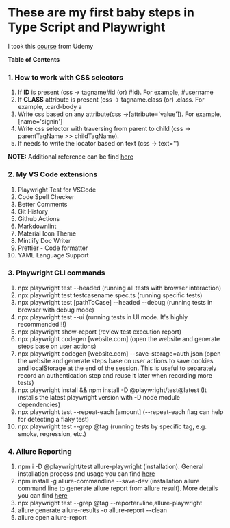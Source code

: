 # These are my first baby steps in Type Script and Playwright

I took this [course](https://softserve.udemy.com/course/playwright-tutorials-automation-testing) from Udemy

**Table of Contents**

### 1. How to work with CSS selectors

1. If **ID** is present (css -> tagname#id (or) #id). For example, #username
2. If **CLASS** attribute is present (css -> tagname.class (or) .class. For example, .card-body a
3. Write css based on any attribute(css ->[attribute='value']). For example, [name='signin']
4. Write css selector with traversing from parent to child (css -> parentTagName >> childTagName).
5. If needs to write the locator based on text (css -> text='')

**NOTE:** Additional reference can be find [here](https://css.in.ua/css/selectors)

### 2. My VS Code extensions

1. Playwright Test for VSCode
2. Code Spell Checker
3. Better Comments
4. Git History
5. Github Actions
6. Markdownlint
7. Material Icon Theme
8. Mintlify Doc Writer
9. Prettier - Code formatter
10. YAML Language Support

### 3. Playwright CLI commands

1. npx playwright test --headed (running all tests with browser interaction)
2. npx playwright test testcasename.spec.ts (running specific tests)
3. npx playwright test [pathToCase] --headed --debug (running tests in browser with debug mode)
4. npx playwright test --ui (running tests in UI mode. It's highly recommended!!!)
5. npx playwright show-report (review test execution report)
6. npx playwright codegen [website.com] (open the website and generate steps base on user actions)
7. npx playwright codegen [website.com] --save-storage=auth.json (open the website and generate steps base on user actions to save cookies and localStorage at the end of the session. This is useful to separately record an authentication step and reuse it later when recording more tests)
8. npx playwright install && npm install -D @playwright/test@latest (It installs the latest playwright version with -D node module dependencies)
9. npx playwright test --repeat-each [amount] (--repeat-each flag can help for detecting a flaky test)
10. npx playwright test --grep @tag (running tests by specific tag, e.g. smoke, regression, etc.)

### 4. Allure Reporting

1. npm i -D @playwright/test allure-playwright (installation). General installation process and usage you can find [here](https://www.npmjs.com/package/allure-playwright?activeTab=readme)
2. npm install -g allure-commandline --save-dev (installation allure command line to generate allure report from allure result). More details you can find [here](https://www.npmjs.com/package/allure-commandline)
3. npx playwright test --grep @tag --reporter=line,allure-playwright
4. allure generate allure-results -o allure-report --clean
5. allure open allure-report
